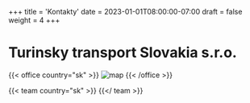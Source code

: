 +++
title = 'Kontakty'
date = 2023-01-01T08:00:00-07:00
draft = false
weight = 4
+++

# Turinsky transport Slovakia s.r.o.

{{< office country="sk" >}}
![map](map.png)
{{< /office >}}

{{< team country="sk" >}}
{{</ team >}}
